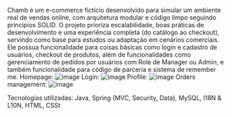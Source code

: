Chamb é um e-commerce fictício desenvolvido para simular um ambiente real de vendas online, com arquitetura modular e código limpo seguindo princípios SOLID. O projeto prioriza escalabilidade, boas práticas de desenvolvimento e uma experiência completa (do catálogo ao checkout), servindo como base para estudos ou adaptação em cenários
comerciais.
Ele possua funcionalidade para coisas básicas como login e cadastro de usuários, checkout de produtos, além de funcionalidades como gerenciamento de pedidos por usuários com Role de Manager ou Admin, e também funcionalidade para código de parceria e sistema de remember me.
Homepage:
![image](https://github.com/user-attachments/assets/ec92f289-58aa-44d6-90ae-8e41a7dda3e5)
Login:
![image](https://github.com/user-attachments/assets/7d61557f-b87d-43dd-b6b3-d714233a0adb)
Profile:
![image](https://github.com/user-attachments/assets/b3f4623f-2ca4-464e-91d3-cdba48617bba)
Orders management:
![image](https://github.com/user-attachments/assets/d6f20369-eb7b-428e-905b-fe7f661b7b08)


Tecnologias utilizadas: Java, Spring (MVC, Security, Data), MySQL, I18N & L10N, HTML, CSSt
